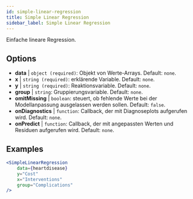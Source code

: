 ```yaml
---
id: simple-linear-regression
title: Simple Linear Regression
sidebar_label: Simple Linear Regression
---
```


Einfache lineare Regression.

## Options

* __data__ | `object (required)`: Objekt von Werte-Arrays. Default: `none`.
* __x__ | `string (required)`: erklärende Variable. Default: `none`.
* __y__ | `string (required)`: Reaktionsvariable. Default: `none`.
* __group__ | `string`: Gruppierungsvariable. Default: `none`.
* __omitMissing__ | `boolean`: steuert, ob fehlende Werte bei der Modellanpassung ausgelassen werden sollen. Default: `false`.
* __onDiagnostics__ | `function`: Callback, der mit Diagnoseplots aufgerufen wird. Default: `none`.
* __onPredict__ | `function`: Callback, der mit angepassten Werten und Residuen aufgerufen wird. Default: `none`.


## Examples

```jsx live
<SimpleLinearRegression 
    data={heartdisease} 
    y="Cost"
    x="Interventions"
    group="Complications"
/>
```

